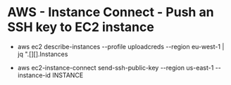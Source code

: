 # AWS - Instance Connect - Push an SSH key to EC2 instance

 - aws ec2 describe-instances --profile uploadcreds --region eu-west-1 | jq ".[][].Instances

 - aws ec2-instance-connect send-ssh-public-key --region us-east-1 --instance-id INSTANCE
